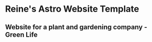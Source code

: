 # Reine's Astro Website Template

## Website for a plant and gardening company - Green Life

<!-- Credits

- Photo by Juan Pablo Serrano Arenas: https://www.pexels.com/photo/green-plant-with-white-ceramic-pot-1084188/
- Photo by Huy Phan: https://www.pexels.com/photo/potted-green-indoor-plants-3076899/
- Photo by Madison Inouye: https://www.pexels.com/photo/books-near-window-2894962/
- Photo by Los Muertos Crew: https://www.pexels.com/photo/an-elderly-woman-taking-care-of-her-house-plants-8784684/
- Photo by Valeria Ushakova: https://www.pexels.com/photo/person-holding-pot-plant-3094220/
- Photo by Teona Swift: https://www.pexels.com/photo/faceless-person-with-watering-can-6912811/
- Photo by ROCKETMANN TEAM: https://www.pexels.com/photo/person-holding-green-plant-in-white-ceramic-pot-9507268/ -->
